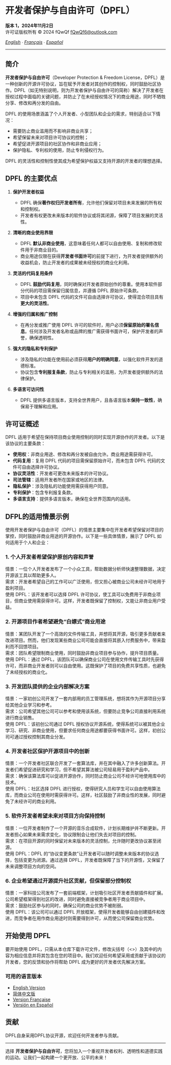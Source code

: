 # 开发者保护与自由许可（DPFL）

**版本 1，2024年11月2日**  
许可证版权所有 © 2024 fQwQf <fQwQf6@outlook.com>  

*[English](README.md) ∙ [Français](README.fr.md) ∙ [Español](README.es.md)*

---

## 简介

**开发者保护与自由许可**（Developer Protection & Freedom License，DPFL）是一种创新的开源许可协议，旨在赋予开发者对其创作的控制权，同时鼓励社区协作。DPFL（如无特别说明，则为开发者保护与自由许可的简称）解决了开发者在授权过程中面临的关键问题，并防止了在未经授权情况下的商业用途，同时不牺牲分享、修改和再分发的自由。  

DPFL 的使用场景涵盖了个人开发者、小型团队和企业的需求，特别适合以下情况：

- 需要防止商业滥用而不影响非商业共享；
- 希望保留未来对项目许可协议的控制；
- 希望促进开源项目的社区协作和非商业应用；
- 保护隐私、专利权的使用，防止专利侵权行为。

DPFL 的灵活性和控制性使其成为希望保护权益又支持开源的开发者的理想选择。  

## DPFL 的主要优点

1. **保护开发者权益**  
   - DPFL 确保**著作权归开发者所有**，允许他们保留对项目未来发展的所有权和控制权。
   - 开发者有权更改未来版本的软件协议或将其闭源，保障了项目发展的灵活性。

2. **清晰的商业使用界限**  
   - DPFL **默认非商业使用**，这意味着任何人都可以自由使用、复制和修改软件用于非商业目的。
   - 商业用途仅限在获得**开发者书面许可**的前提下进行，为开发者提供额外的收益机会，防止开发者的成果被未经授权的商业化利用。

3. **灵活的代码复用条件**  
   - DPFL **鼓励代码复用**，同时确保对开发者原始创作的尊重。使用本软件部分代码的项目需保留归属信息，并遵循 DPFL 原始许可条款。
   - 项目中未包含 DPFL 代码的文件可自由选择许可协议，使得混合项目具有**更大的灵活性**。

4. **增强的归属和推广控制**  
   - 在再分发或推广使用 DPFL 许可的软件时，用户必须**保留原始的署名信息**。任何涉及开发者名称或品牌的推广需获得书面许可，保护开发者的声誉，确保透明性。

5. **强大的隐私和专利保护**  
   - 涉及隐私的功能在使用前必须获得**用户的明确同意**，以强化软件开发的道德标准。
   - 协议包含**专利报复条款**，防止与专利相关的滥用，为开发者提供额外的法律保护。

6. **多语言可访问性**  
   - DPFL 提供多语言版本，支持全世界用户，且各语言版本**保持一致性**，确保易于理解和应用。

## 许可证概述

DPFL 适用于希望在保持项目商业使用控制的同时实现开源协作的开发者。以下是该协议的主要条款：

- **使用权**：非商业用途、修改和再分发被自由允许。商业用途需获得许可。
- **代码复用**：复用 DPFL 代码的项目需保留原始许可，而未包含 DPFL 代码的文件可自由选择许可协议。
- **协议灵活性**：开发者可更改未来版本的许可协议。
- **司法管辖**：适用开发者所在国家或地区的法律。
- **隐私保护**：涉及隐私的功能使用需获得用户同意。
- **专利保护**：包含专利报复条款。
- **多语言支持**：提供多语言版本，确保在全世界范围内的适用。

## DFPL的适用情景示例  

使用开发者保护与自由许可（DPFL）的情景主要集中在开发者希望保留对项目的掌控，同时鼓励非商业用途的开源协作。以下是一些具体情景，展示了 DPFL 如何适用于个人和企业：


### 1. 个人开发者希望保护原创内容和声誉  
情景：一位个人开发者发布了一个小众工具，帮助数据分析师快速整理数据，决定开源该工具以帮助更多人。  
需求：开发者希望自己的工作可以广泛使用，但又担心被商业公司未经许可地用于盈利项目。  
使用 DPFL：该开发者可以选择 DPFL 许可协议，使工具可以免费用于非商业项目，但商业使用需获得许可。这样，开发者既保留了控制权，又能让非商业用户受益。

### 2. 开源项目作者希望避免“白嫖式”商业用途  
情景：某团队开发了一个高效的文件传输工具，并想将其开源，吸引更多贡献者来改进项目。然而，他们发现某些商业公司可能会直接将其嵌入付费服务中，带来盈利而不回馈项目。  
需求：团队希望限制商业使用，同时鼓励非商业项目参与协作，提升项目质量。  
使用 DPFL：通过 DPFL，该团队可以确保商业公司在使用文件传输工具时先获得许可，而非商业开发者则可以自由使用。这既保护了项目的免费共享性质，也避免了未经授权的商业化。

### 3. 开发团队提供的企业内部解决方案  
情景：一家初创公司开发了一套内部用的员工管理系统，想将其作为开源项目分享给其他企业学习和参考。  
需求：公司希望其他公司可以参考和使用该系统，但要防止竞争公司直接利用系统进行商业销售。  
使用 DPFL：该初创公司通过 DPFL 授权协议开源系统，使得系统可以被其他企业学习、研究、非商业使用，但要求任何商业用途都要获得书面许可。这样，初创公司可通过授权控制其商业分发。

### 4. 开发者社区保护开源项目中的创新  
情景：一个开发者社区联合开发了一套算法库，并在其中融入了许多创新算法。开发者们希望促进研究和学习，但不希望其算法被公司轻易用于盈利产品中。  
需求：确保该算法库可以促进开源协作，同时防止商业公司不经许可地使用库中的技术。  
使用 DPFL：社区选择 DPFL 进行授权，使得研究人员和学生可以自由使用算法库，而商业公司在使用时需获得许可。这样，社区鼓励了非商业性的发展，同时避免了未经许可的商业利用。

### 5. 软件开发者希望未来对项目方向保持控制  
情景：一位开发者制作了一个开源的音乐合成软件，计划长期维护并不断更新。开发者担心如果未来需求变化，协议限制会让他们失去对项目的控制。  
需求：在项目开源的同时保留对未来版本的灵活控制，允许随时更改协议甚至闭源。  
使用 DPFL：DPFL 的“协议变更条款”让开发者可以随时调整未来版本的协议选择，包括变更为闭源。通过选择 DPFL，开发者既保障了当下的开源性，又保留了未来调整项目方向的空间。

### 6. 企业希望通过开源提升社区贡献，但保留部分控制权  
情景：一家科技公司发布了一套前端框架，计划吸引社区开发者贡献插件和扩展。公司希望框架得到社区的改进，同时避免直接被竞争者用于商业项目中。  
需求：鼓励社区参与的同时，确保公司的商业优势不被削弱。  
使用 DPFL：该公司可以通过 DPFL 开放框架，使得开发者能够自由创建插件和改进，而竞争者在用作商业用途时则需要得到许可，从而使公司保留商业优势。


## 开始使用 DPFL

要开始使用 DPFL，只需从本仓库下载许可文件，修改尖括号（<>）及其中的内容为相应信息并将其包含在您的项目中。我们欢迎任何希望采用或贡献于该协议的开发者，您的反馈和协作将帮助 DPFL 成为更好的开发者优先解决方案。

### 可用的语言版本

- [English Version](DPFL-v1.0/en/LICENSE.md)
- [简体中文版](DPFL-v1.0/zh/LICENSE.md)
- [Version Française](DPFL-v1.0/fr/LICENSE.md)
- [Versión en Español](DPFL-v1.0/es/LICENSE.md)

## 贡献
DPFL自身采用DPFL协议开源，欢迎任何开发者参与贡献。  

---

选择 **开发者保护与自由许可**，您将加入一个重视开发者权利、透明性和道德实践的运动。让我们一起构建一个更开放、公平的未来！